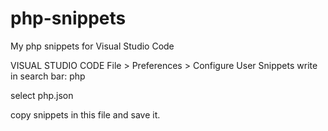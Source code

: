 # php-snippets
My php snippets for Visual Studio Code

VISUAL STUDIO CODE File > Preferences > Configure User Snippets
write in search bar: php

select php.json

copy snippets in this file and save it.
